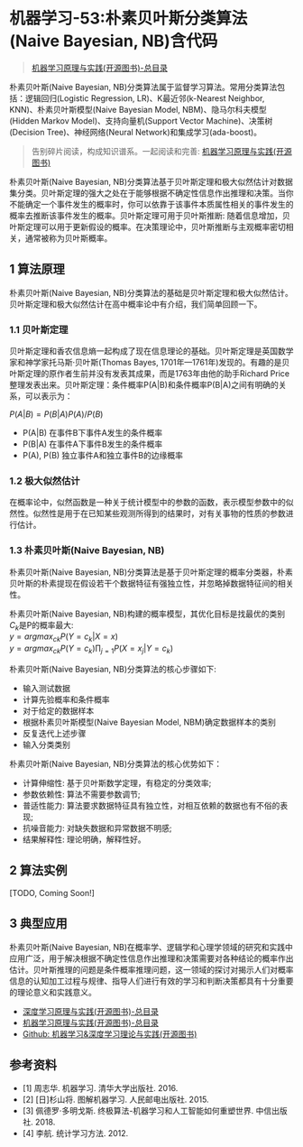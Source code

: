 # 机器学习-53:朴素贝叶斯分类算法(Naive Bayesian, NB)含代码

> [机器学习原理与实践(开源图书)-总目录](https://blog.csdn.net/shareviews/article/details/83030331)

朴素贝叶斯(Naive Bayesian, NB)分类算法属于监督学习算法。常用分类算法包括：逻辑回归(Logistic Regression, LR)、K最近邻(k-Nearest Neighbor, KNN)、朴素贝叶斯模型(Naive Bayesian Model, NBM)、隐马尔科夫模型(Hidden Markov Model)、支持向量机(Support Vector Machine)、决策树(Decision Tree)、神经网络(Neural Network)和集成学习(ada-boost)。

> 告别碎片阅读，构成知识谱系。一起阅读和完善: [机器学习原理与实践(开源图书)](https://github.com/media-tm/MTOpenML)

朴素贝叶斯(Naive Bayesian, NB)分类算法基于贝叶斯定理和极大似然估计对数据集分类。贝叶斯定理的强大之处在于能够根据不确定性信息作出推理和决策。当你不能确定一个事件发生的概率时，你可以依靠于该事件本质属性相关的事件发生的概率去推断该事件发生的概率。贝叶斯定理可用于贝叶斯推断: 随着信息增加，贝叶斯定理可以用于更新假设的概率。在决策理论中，贝叶斯推断与主观概率密切相关，通常被称为贝叶斯概率。

## 1 算法原理

朴素贝叶斯(Naive Bayesian, NB)分类算法的基础是贝叶斯定理和极大似然估计。贝叶斯定理和极大似然估计在高中概率论中有介绍，我们简单回顾一下。

### 1.1 贝叶斯定理

贝叶斯定理和香农信息熵一起构成了现在信息理论的基础。贝叶斯定理是英国数学家和神学家托马斯·贝叶斯(Thomas Bayes, 1701年—1761年)发现的。有趣的是贝叶斯定理的原作者生前并没有发表其成果，而是1763年由他的助手Richard Price整理发表出来。贝叶斯定理：条件概率P(A|B)和条件概率P(B|A)之间有明确的关系，可以表示为：

$P(A|B)=P(B|A)P(A)/P(B)$

- P(A|B) 在事件B下事件A发生的条件概率
- P(B|A) 在事件A下事件B发生的条件概率
- P(A), P(B) 独立事件A和独立事件B的边缘概率

### 1.2 极大似然估计

在概率论中，似然函数是一种关于统计模型中的参数的函数，表示模型参数中的似然性。似然性是用于在已知某些观测所得到的结果时，对有关事物的性质的参数进行估计。

### 1.3 朴素贝叶斯(Naive Bayesian, NB)

朴素贝叶斯(Naive Bayesian, NB)分类算法是基于贝叶斯定理的概率分类器，朴素贝叶斯的朴素提现在假设若干个数据特征有强独立性，并忽略掉数据特征间的相关性。

朴素贝叶斯(Naive Bayesian, NB)构建的概率模型，其优化目标是找最优的类别$C_k$是P的概率最大:  
$y=argmax_{ck}P(Y=c_k|X=x)$  
$y=argmax_{ck}P(Y=c_k)\prod_{j=1}P(X=x_j|Y=c_k)$

朴素贝叶斯(Naive Bayesian, NB)分类算法的核心步骤如下:

- 输入测试数据
- 计算先验概率和条件概率
- 对于给定的数据样本
- 根据朴素贝叶斯模型(Naive Bayesian Model, NBM)确定数据样本的类别
- 反复迭代上述步骤
- 输入分类类别

朴素贝叶斯(Naive Bayesian, NB)分类算法的核心优势如下：

- 计算伸缩性: 基于贝叶斯数学定理，有稳定的分类效率;
- 参数依赖性: 算法不需要参数调节;
- 普适性能力: 算法要求数据特征具有独立性，对相互依赖的数据也有不俗的表现;
- 抗噪音能力: 对缺失数据和异常数据不明感;
- 结果解释性: 理论明确，解释性好。

## 2 算法实例

[TODO, Coming Soon!]

## 3 典型应用

朴素贝叶斯(Naive Bayesian, NB)在概率学、逻辑学和心理学领域的研究和实践中应用广泛，用于解决根据不确定性信息作出推理和决策需要对各种结论的概率作出估计。贝叶斯推理的问题是条件概率推理问题，这一领域的探讨对揭示人们对概率信息的认知加工过程与规律、指导人们进行有效的学习和判断决策都具有十分重要的理论意义和实践意义。

- [深度学习原理与实践(开源图书)-总目录](https://blog.csdn.net/shareviews/article/details/83040730)
- [机器学习原理与实践(开源图书)-总目录](https://blog.csdn.net/shareviews/article/details/83030331)
- [Github: 机器学习&深度学习理论与实践(开源图书)](https://github.com/media-tm/MTOpenML)

## 参考资料

- [1] 周志华. 机器学习. 清华大学出版社. 2016.
- [2] [日]杉山将. 图解机器学习. 人民邮电出版社. 2015.
- [3] 佩德罗·多明戈斯. 终极算法-机器学习和人工智能如何重塑世界. 中信出版社. 2018.
- [4] 李航. 统计学习方法. 2012.